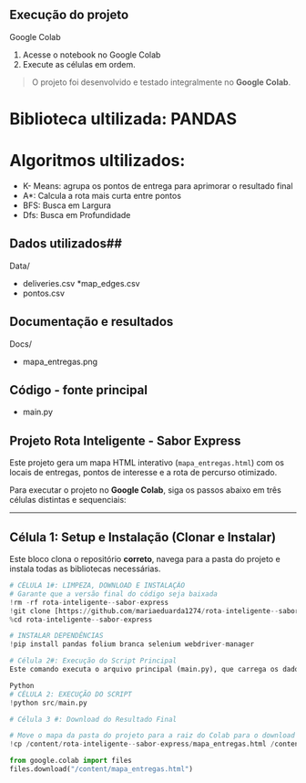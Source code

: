 ## Execução do projeto ## 
Google Colab 
1. Acesse o notebook no Google Colab 
2. Execute as células em ordem. 
> O projeto foi desenvolvido e testado integralmente no **Google Colab**.
# Biblioteca ultilizada: PANDAS
# Algoritmos ultilizados: 
- K- Means: agrupa os pontos de entrega para aprimorar o resultado final 
- A\*: Calcula a rota mais curta entre pontos 
- BFS: Busca em Largura 
- Dfs: Busca em Profundidade 

## Dados utilizados##
Data/ 
* deliveries.csv
*map_edges.csv
* pontos.csv 

## Documentação e resultados 
Docs/ 
* mapa_entregas.png 

## Código - fonte principal 
* main.py

## Projeto Rota Inteligente - Sabor Express ##

Este projeto gera um mapa HTML interativo (`mapa_entregas.html`) com os locais de entregas, pontos de interesse e a rota de percurso otimizado.

Para executar o projeto no **Google Colab**, siga os passos abaixo em três células distintas e sequenciais:

---

## Célula 1: Setup e Instalação (Clonar e Instalar)

Este bloco clona o repositório **correto**, navega para a pasta do projeto e instala todas as bibliotecas necessárias.

```python
# CÉLULA 1#: LIMPEZA, DOWNLOAD E INSTALAÇÃO
# Garante que a versão final do código seja baixada
!rm -rf rota-inteligente--sabor-express 
!git clone [https://github.com/mariaeduarda1274/rota-inteligente--sabor-express.git](https://github.com/mariaeduarda1274/rota-inteligente--sabor-express.git)
%cd rota-inteligente--sabor-express 

# INSTALAR DEPENDÊNCIAS
!pip install pandas folium branca selenium webdriver-manager

# Célula 2#: Execução do Script Principal
Este comando executa o arquivo principal (main.py), que carrega os dados, calcula as estatísticas e gera o arquivo mapa_entregas.html (o mapa correto).

Python
# CÉLULA 2: EXECUÇÃO DO SCRIPT
!python src/main.py

# Célula 3 #: Download do Resultado Final

# Move o mapa da pasta do projeto para a raiz do Colab para o download funcionar
!cp /content/rota-inteligente--sabor-express/mapa_entregas.html /content/mapa_entregas.html

from google.colab import files
files.download("/content/mapa_entregas.html")
